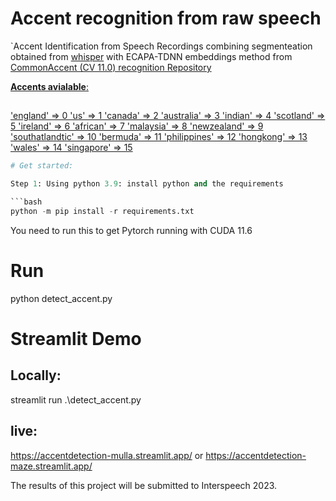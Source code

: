 # Accent recognition from raw speech 

`Accent Identification from Speech Recordings combining segmenteation obtained from [whisper](https://github.com/openai/whisper)  with ECAPA-TDNN embeddings method from [CommonAccent (CV 11.0) recognition Repository](https://github.com/JuanPZuluaga/accent-recog-slt2022/tree/main)

<p align="center">
    <a href="https://github.com/mohd-alhussin/Accent_detection/">
</p>


**Accents avialable**: 

<accent> <id>
-----------------------------

<accent-id> <duration-in-hrs>
-----------------------------
'england' => 0
'us' => 1
'canada' => 2
'australia' => 3
'indian' => 4
'scotland' => 5
'ireland' => 6
'african' => 7
'malaysia' => 8
'newzealand' => 9
'southatlandtic' => 10
'bermuda' => 11
'philippines' => 12
'hongkong' => 13
'wales' => 14
'singapore' => 15

```python
# Get started: 

Step 1: Using python 3.9: install python and the requirements

```bash
python -m pip install -r requirements.txt
```

You need to run this to get Pytorch running with CUDA 11.6


# Run 
python detect_accent.py

# Streamlit Demo 
## Locally:
streamlit run .\detect_accent.py

## live:
https://accentdetection-mulla.streamlit.app/
or 
https://accentdetection-maze.streamlit.app/



The results of this project will be submitted to Interspeech 2023. 
